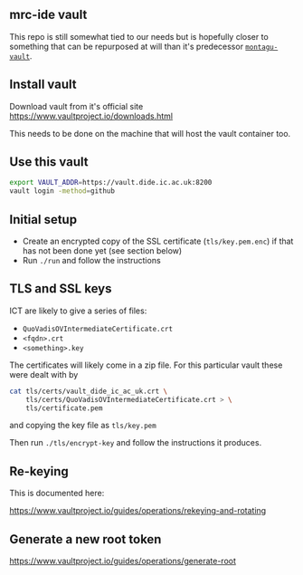 ## mrc-ide vault

This repo is still somewhat tied to our needs but is hopefully closer to something that can be repurposed at will than it's predecessor [`montagu-vault`](https://github.com/vimc/montagu-vault).

## Install vault

Download vault from it's official site https://www.vaultproject.io/downloads.html

This needs to be done on the machine that will host the vault container too.

## Use this vault

```bash
export VAULT_ADDR=https://vault.dide.ic.ac.uk:8200
vault login -method=github
```

## Initial setup

* Create an encrypted copy of the SSL certificate (`tls/key.pem.enc`) if that has not been done yet (see section below)
* Run `./run` and follow the instructions

## TLS and SSL keys

ICT are likely to give a series of files:

* `QuoVadisOVIntermediateCertificate.crt`
* `<fqdn>.crt`
* `<something>.key`

The certificates will likely come in a zip file.  For this particular vault these were dealt with by

```bash
cat tls/certs/vault_dide_ic_ac_uk.crt \
    tls/certs/QuoVadisOVIntermediateCertificate.crt > \
    tls/certificate.pem
```

and copying the key file as `tls/key.pem`

Then run `./tls/encrypt-key` and follow the instructions it produces.

## Re-keying

This is documented here:

https://www.vaultproject.io/guides/operations/rekeying-and-rotating

## Generate a new root token

https://www.vaultproject.io/guides/operations/generate-root
